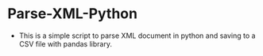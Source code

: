# Parse-XML-Python
- This is a simple script to parse XML document in python and saving to a CSV file with pandas library. 
